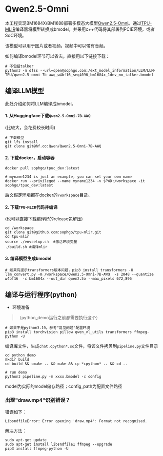 # Qwen2.5-Omni

本工程实现BM1684X/BM1688部署多模态大模型[Qwen2.5-Omni](https://huggingface.co/Qwen/Qwen2.5-Omni-7B-AWQ)。通过[TPU-MLIR](https://github.com/sophgo/tpu-mlir)编译器将模型转换成bmodel，并采用c++代码将其部署到PCIE环境，或者SoC环境。

该模型可以用于图片或者视频，视频中可以带有音频。

如何编译bmodel环节可以省去，直接用以下链接下载：

``` shell
# 不包括talker
python3 -m dfss --url=open@sophgo.com:/ext_model_information/LLM/LLM-TPU/qwen2.5-omni-7b-awq_w4bf16_seq4096_bm1684x_1dev_no_talker.bmodel 
```

## 编译LLM模型

此处介绍如何将LLM编译成bmodel。

#### 1. 从Huggingface下载`Qwen2.5-Omni-7B-AWQ`

(比较大，会花费较长时间)

``` shell
# 下载模型
git lfs install
git clone git@hf.co:Qwen/Qwen2.5-Omni-7B-AWQ
```

#### 2. 下载docker，启动容器

``` shell
docker pull sophgo/tpuc_dev:latest

# myname1234 is just an example, you can set your own name
docker run --privileged --name myname1234 -v $PWD:/workspace -it sophgo/tpuc_dev:latest
```
后文假定环境都在docker的`/workspace`目录。

#### 2. 下载`TPU-MLIR`代码并编译

(也可以直接下载编译好的release包解压)

``` shell
cd /workspace
git clone git@github.com:sophgo/tpu-mlir.git
cd tpu-mlir
source ./envsetup.sh  #激活环境变量
./build.sh #编译mlir
```

#### 3. 编译模型生成bmodel

``` shell
# 如果有提示transformers版本问题，pip3 install transformers -U
llm_convert.py -m /workspace/Qwen2.5-Omni-7B-AWQ  -s 2048 --quantize w4bf16  -c bm1684x --out_dir qwen2.5o --max_pixels 672,896
```

## 编译与运行程序(python)

* 环境准备
> （python_demo运行之前都需要执行这个）
``` shell
# 如果不是python3.10，参考"常见问题"配置环境
pip3 install torchvision pillow qwen_vl_utils transformers ffmpeg-python -U
```

编译库文件，生成`chat.cpython*.so`文件，将该文件拷贝到`pipeline.py`文件目录

``` shell
cd python_demo
mkdir build 
cd build && cmake .. && make && cp *cpython* .. && cd ..

# run demo
python3 pipeline.py -m xxxx.bmodel -c config 
```
model为实际的model储存路径；config_path为配置文件路径



### 出现"draw.mp4"识别错误？

错误如下：
```shell
LibsndfileError: Error opening 'draw.mp4': Format not recognised.
```

解决方法：
```shell
sudo apt-get update
sudo apt-get install libsndfile1 ffmpeg --upgrade
pip3 install ffmpeg-python -U
```